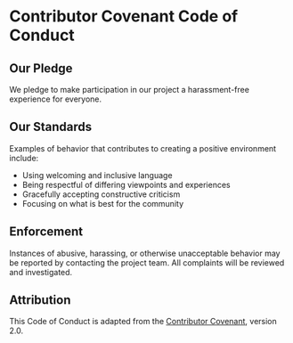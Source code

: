# Contributor Covenant Code of Conduct

## Our Pledge
We pledge to make participation in our project a harassment-free experience for everyone.

## Our Standards
Examples of behavior that contributes to creating a positive environment include:
- Using welcoming and inclusive language
- Being respectful of differing viewpoints and experiences
- Gracefully accepting constructive criticism
- Focusing on what is best for the community

## Enforcement
Instances of abusive, harassing, or otherwise unacceptable behavior may be reported by contacting the project team. All complaints will be reviewed and investigated.

## Attribution
This Code of Conduct is adapted from the [Contributor Covenant](https://www.contributor-covenant.org/), version 2.0.